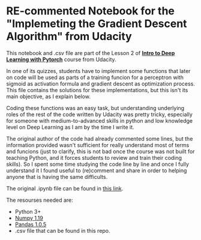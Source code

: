 <h1>RE-commented Notebook for the "Implemeting the Gradient Descent Algorithm" from Udacity</h1>

This notebook and .csv file are part of the Lesson 2 of <b><a href="https://www.udacity.com/course/deep-learning-pytorch--ud188">Intro to Deep Learning with Pytorch</a></b> course from Udacity. 

In one of its quizzes, students have to implement some functions that later on code will be used as parts of a training funcion for a perceptron with sigmoid as activation formula and gradient descent as optimization process. This file contains the solutions for these implementations, but this isn't its main objective, as I explain below.

Coding these functions was an easy task, but understanding underlying roles of the rest of the code written by Udacity was pretty tricky, especially for someone with medium-to-advanced skills in python and low knowledge level on Deep Learning as I am by the time I write it.

The original author of the code had already commented some lines, but the information provided wasn't sufficient for really understand most of terms and funcions (just to clarify, this is not bad once the course was not built for teaching Python, and it forces students to review and train their coding skills). So I spent some time studying the code line by line and once I fully understand it I found useful to (re)comment and share in order to helping anyone that is having the same difficults.

The original .ipynb file can be found in <a href="https://github.com/udacity/deep-learning-v2-pytorch/tree/master/intro-neural-networks/gradient-descent">this link</a>.

The resourses needed are:

- Python 3+
- <a href="https://numpy.org/doc/stable/">Numpy 1.19</a>
- <a href="https://pandas.pydata.org/docs/">Pandas 1.0.5</a>
- .csv file that can be found in this repo.
